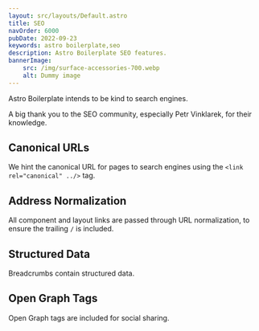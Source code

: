 ```yaml
---
layout: src/layouts/Default.astro
title: SEO
navOrder: 6000
pubDate: 2022-09-23
keywords: astro boilerplate,seo
description: Astro Boilerplate SEO features.
bannerImage:
    src: /img/surface-accessories-700.webp
    alt: Dummy image
---
```


Astro Boilerplate intends to be kind to search engines.

A big thank you to the SEO community, especially Petr Vinklarek, for their knowledge.

## Canonical URLs

We hint the canonical URL for pages to search engines using the `<link rel="canonical" ../>` tag.

## Address Normalization

All component and layout links are passed through URL normalization, to ensure the trailing `/` is included.

## Structured Data

Breadcrumbs contain structured data.

## Open Graph Tags

Open Graph tags are included for social sharing.